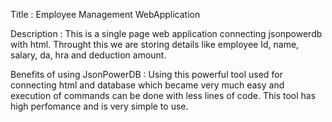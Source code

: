 Title : 
Employee Management WebApplication

Description : 
This is a single page web application connecting jsonpowerdb with html. Throught this we are storing details like employee Id, name, salary, da, hra and deduction amount.

Benefits of using JsonPowerDB : 
Using this powerful tool used for connecting html and database which became very much easy and execution of commands can be done with less lines of code. 
This tool has high perfomance and is very simple to use.
